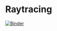 # Raytracing
[![Binder](https://mybinder.org/badge_logo.svg)](https://mybinder.org/v2/gh/fjcasanova/Anamorphoses-cylindriques/HEAD)
